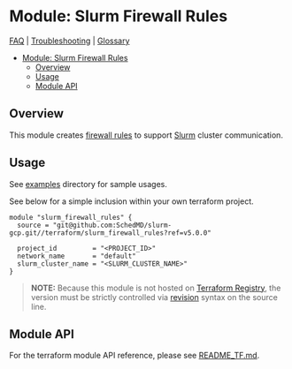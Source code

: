 # Module: Slurm Firewall Rules

[FAQ](../../docs/faq.md) | [Troubleshooting](../../docs/troubleshooting.md) |
[Glossary](../../docs/glossary.md)

<!-- mdformat-toc start --slug=github --no-anchors --maxlevel=6 --minlevel=1 -->

- [Module: Slurm Firewall Rules](#module-slurm-firewall-rules)
  - [Overview](#overview)
  - [Usage](#usage)
  - [Module API](#module-api)

<!-- mdformat-toc end -->

## Overview

This module creates [firewall rules](../../docs/glossary.md#firewall-rules) to
support [Slurm](../../docs/glossary.md#slurm) cluster communication.

## Usage

See [examples](./examples/) directory for sample usages.

See below for a simple inclusion within your own terraform project.

```hcl
module "slurm_firewall_rules" {
  source = "git@github.com:SchedMD/slurm-gcp.git//terraform/slurm_firewall_rules?ref=v5.0.0"

  project_id         = "<PROJECT_ID>"
  network_name       = "default"
  slurm_cluster_name = "<SLURM_CLUSTER_NAME>"
}
```

> **NOTE:** Because this module is not hosted on
> [Terraform Registry](../../docs/glossary.md#terraform-registry), the version
> must be strictly controlled via
> [revision](https://www.terraform.io/language/modules/sources#selecting-a-revision)
> syntax on the source line.

## Module API

For the terraform module API reference, please see
[README_TF.md](./README_TF.md).
